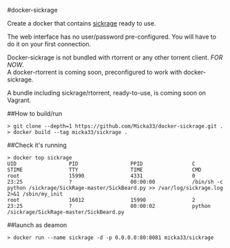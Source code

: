 #docker-sickrage

Create a docker that contains [sickrage][1] ready to use.  

The web interface has no user/password pre-configured. You will have to do it on your first connection.  


Docker-sickrage is not bundled with rtorrent or any other torrent client. *FOR NOW*.  
A docker-rtorrent is coming soon, preconfigured to work with docker-sickrage.  

A bundle including sickrage/rtorrent, ready-to-use, is coming soon on Vagrant.  


##How to build/run

```
> git clone --depth=1 https://github.com/Micka33/docker-sickrage.git .
> docker build --tag micka33/sickrage .
```


##Check it's running


```
> docker top sickrage
UID                 PID                 PPID                C                   STIME               TTY                 TIME                CMD
root                15990               4331                0                   23:25               ?                   00:00:00            /bin/sh -c python /sickrage/SickRage-master/SickBeard.py >> /var/log/sickrage.log 2>&1 /sbin/my_init
root                16012               15990               2                   23:25               ?                   00:00:02            python /sickrage/SickRage-master/SickBeard.py
```

##launch as deamon

```
> docker run --name sickrage -d -p 0.0.0.0:80:8081 micka33/sickrage
```


[1]:  https://github.com/echel0n/SickRage
